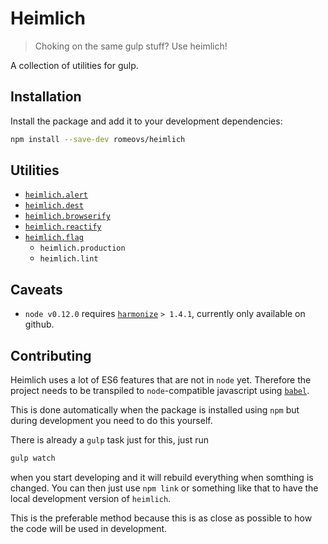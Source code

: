 # Heimlich
> Choking on the same gulp stuff? Use heimlich!

A collection of utilities for gulp.

## Installation
Install the package and add it to your development dependencies:
```sh
npm install --save-dev romeovs/heimlich
```


## Utilities
- [`heimlich.alert`](https://github.com/romeovs/heimlich/wiki/heimlich.alert)
- [`heimlich.dest`](https://github.com/romeovs/heimlich/wiki/heimlich.alert)
- [`heimlich.browserify`](https://github.com/romeovs/heimlich/wiki/heimlich.browserify)
- [`heimlich.reactify`](https://github.com/romeovs/heimlich/wiki/heimlich.reactify)
- [`heimlich.flag`](https://github.com/romeovs/heimlich/wiki/heimlich.flag)
    - `heimlich.production`
    - `heimlich.lint`


## Caveats

- `node v0.12.0` requires [`harmonize`](https://github.com/dcodeIO/node-harmonize) `> 1.4.1`, currently only available on github.

## Contributing
Heimlich uses a lot of ES6 features that are not in `node` yet.  Therefore the project
needs to be transpiled to `node`-compatible javascript using [`babel`](https://babeljs.io).

This is done automatically when the package is installed using `npm` but during development
you need to do this yourself.

There is already a `gulp` task just for this, just run 
```sh
gulp watch
```
when you start developing and it will rebuild everything when somthing
is changed.  You can then just use `npm link` or something like that
to have the local development version of `heimlich`.

This is the preferable method because this is as close as possible
to how the code will be used in development.

